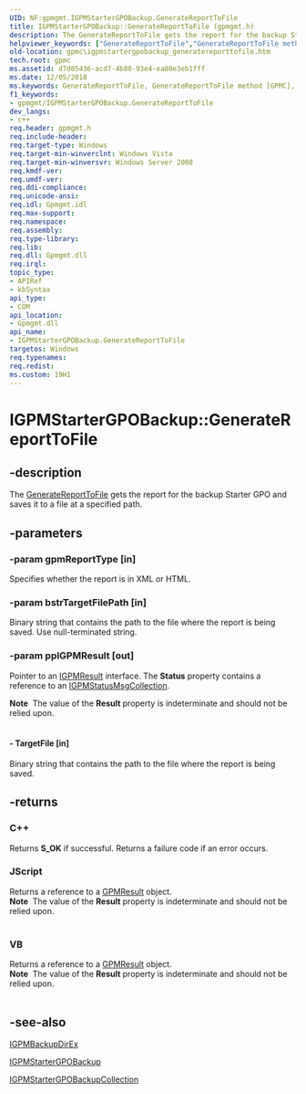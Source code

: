 ```yaml
---
UID: NF:gpmgmt.IGPMStarterGPOBackup.GenerateReportToFile
title: IGPMStarterGPOBackup::GenerateReportToFile (gpmgmt.h)
description: The GenerateReportToFile gets the report for the backup Starter GPO and saves it to a file at a specified path.helpviewer_keywords: ["GenerateReportToFile","GenerateReportToFile method [GPMC]","GenerateReportToFile method [GPMC]","IGPMStarterGPOBackup interface","IGPMStarterGPOBackup interface [GPMC]","GenerateReportToFile method","IGPMStarterGPOBackup.GenerateReportToFile","IGPMStarterGPOBackup::GenerateReportToFile","gpmc.igpmstartergpobackup_generatereporttofile","gpmgmt/IGPMStarterGPOBackup::GenerateReportToFile"]
old-location: gpmc\igpmstartergpobackup_generatereporttofile.htm
tech.root: gpmc
ms.assetid: d7d05436-acd7-4b80-93e4-ea80e3eb1fff
ms.date: 12/05/2018
ms.keywords: GenerateReportToFile, GenerateReportToFile method [GPMC], GenerateReportToFile method [GPMC],IGPMStarterGPOBackup interface, IGPMStarterGPOBackup interface [GPMC],GenerateReportToFile method, IGPMStarterGPOBackup.GenerateReportToFile, IGPMStarterGPOBackup::GenerateReportToFile, gpmc.igpmstartergpobackup_generatereporttofile, gpmgmt/IGPMStarterGPOBackup::GenerateReportToFile
f1_keywords:
- gpmgmt/IGPMStarterGPOBackup.GenerateReportToFile
dev_langs:
- c++
req.header: gpmgmt.h
req.include-header: 
req.target-type: Windows
req.target-min-winverclnt: Windows Vista
req.target-min-winversvr: Windows Server 2008
req.kmdf-ver: 
req.umdf-ver: 
req.ddi-compliance: 
req.unicode-ansi: 
req.idl: Gpmgmt.idl
req.max-support: 
req.namespace: 
req.assembly: 
req.type-library: 
req.lib: 
req.dll: Gpmgmt.dll
req.irql: 
topic_type:
- APIRef
- kbSyntax
api_type:
- COM
api_location:
- Gpmgmt.dll
api_name:
- IGPMStarterGPOBackup.GenerateReportToFile
targetos: Windows
req.typenames: 
req.redist: 
ms.custom: 19H1
---
```


# IGPMStarterGPOBackup::GenerateReportToFile


## -description


The <a href="https://docs.microsoft.com/previous-versions/windows/desktop/api/gpmgmt/nf-gpmgmt-igpmbackup-generatereporttofile">GenerateReportToFile</a> gets the report for the backup Starter GPO and saves it to a file at a specified path.


## -parameters




### -param gpmReportType [in]

Specifies whether the report is in XML or HTML.


### -param bstrTargetFilePath [in]

Binary string that contains the path to the file where the report is being saved. Use null-terminated string.


### -param ppIGPMResult [out]

Pointer to an <a href="https://docs.microsoft.com/previous-versions/windows/desktop/api/gpmgmt/nn-gpmgmt-igpmresult">IGPMResult</a> interface. The <b>Status</b> property contains a reference to an <a href="https://docs.microsoft.com/previous-versions/windows/desktop/api/gpmgmt/nn-gpmgmt-igpmstatusmsgcollection">IGPMStatusMsgCollection</a>.

<div class="alert"><b>Note</b>  The value of the <b>Result</b> property is indeterminate and should not be relied upon.</div>
<div> </div>

#### - TargetFile [in]

Binary string that contains the path to the file where the report is being saved.


## -returns



<h3>C++</h3>
Returns <b>S_OK</b> if successful. Returns a failure code if an error occurs.

<h3>JScript</h3>
Returns a reference to a <a href="https://docs.microsoft.com/previous-versions/windows/desktop/api/gpmgmt/nn-gpmgmt-igpmresult">GPMResult</a> object.

<div class="alert"><b>Note</b>  The value of the <b>Result</b> property is indeterminate and should not be relied upon.</div>
<div> </div>
<h3>VB</h3>
Returns a reference to a <a href="https://docs.microsoft.com/previous-versions/windows/desktop/api/gpmgmt/nn-gpmgmt-igpmresult">GPMResult</a> object.

<div class="alert"><b>Note</b>  The value of the <b>Result</b> property is indeterminate and should not be relied upon.</div>
<div> </div>



## -see-also




<a href="https://docs.microsoft.com/previous-versions/windows/desktop/api/gpmgmt/nn-gpmgmt-igpmbackupdirex">IGPMBackupDirEx</a>



<a href="https://docs.microsoft.com/previous-versions/windows/desktop/api/gpmgmt/nn-gpmgmt-igpmstartergpobackup">IGPMStarterGPOBackup</a>



<a href="https://docs.microsoft.com/previous-versions/windows/desktop/api/gpmgmt/nn-gpmgmt-igpmstartergpobackupcollection">IGPMStarterGPOBackupCollection</a>
 

 

